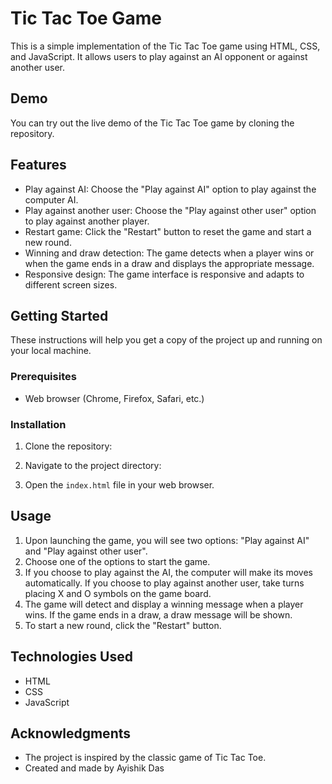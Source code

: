 # Tic Tac Toe Game

This is a simple implementation of the Tic Tac Toe game using HTML, CSS, and JavaScript. It allows users to play against an AI opponent or against another user.

## Demo

You can try out the live demo of the Tic Tac Toe game by cloning the repository.

## Features

- Play against AI: Choose the "Play against AI" option to play against the computer AI.
- Play against another user: Choose the "Play against other user" option to play against another player.
- Restart game: Click the "Restart" button to reset the game and start a new round.
- Winning and draw detection: The game detects when a player wins or when the game ends in a draw and displays the appropriate message.
- Responsive design: The game interface is responsive and adapts to different screen sizes.

## Getting Started

These instructions will help you get a copy of the project up and running on your local machine.

### Prerequisites

- Web browser (Chrome, Firefox, Safari, etc.)

### Installation

1. Clone the repository:

2. Navigate to the project directory:

3. Open the `index.html` file in your web browser.

## Usage

1. Upon launching the game, you will see two options: "Play against AI" and "Play against other user".
2. Choose one of the options to start the game.
3. If you choose to play against the AI, the computer will make its moves automatically. If you choose to play against another user, take turns placing X and O symbols on the game board.
4. The game will detect and display a winning message when a player wins. If the game ends in a draw, a draw message will be shown.
5. To start a new round, click the "Restart" button.

## Technologies Used

- HTML
- CSS
- JavaScript

## Acknowledgments

- The project is inspired by the classic game of Tic Tac Toe.
- Created and made by Ayishik Das
